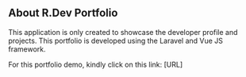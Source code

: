 ## About R.Dev Portfolio

This application is only created to showcase the developer profile and projects. 
This portfolio is developed using the Laravel and Vue JS framework. 

For this portfolio demo, kindly click on this link: [URL]
